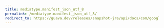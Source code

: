 ```yaml
---
title: mediatype.manifest_json_utf_8
permalink: /mediatype.manifest_json_utf_8/
redirect_to: https://guava.dev/releases/snapshot-jre/api/docs/com/google/common/net/MediaType.html#MANIFEST_JSON_UTF_8
---
```


